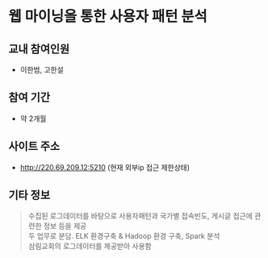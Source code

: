 # 웹 마이닝을 통한 사용자 패턴 분석
 
## 교내 참여인원
- 이한범, 고한설

## 참여 기간
- 약 2개월

## 사이트 주소
- http://220.69.209.12:5210 (현재 외부ip 접근 제한상태)

## 기타 정보    
> 수집된 로그데이터를 바탕으로 사용자패턴과 국가별 접속빈도, 게시글 접근에 관련한 정보 등을 제공   
> 두 업무로 분담. ELK 환경구축 & Hadoop 환경 구축, Spark 분석   
> 삼림교회의 로그데이터를 제공받아 사용함

